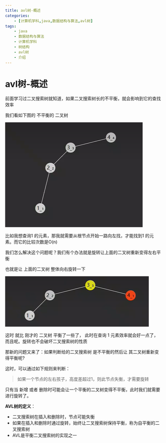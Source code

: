 ```yaml
---
title: avl树-概述
categories: 
    - [计算机学科,java,数据结构与算法,avl树]
tags:
    - java
    - 数据结构与算法
    - 计算机学科
    - 树结构
    - avl树
    - 介绍
---
```


# avl树-概述

前面学习过二叉搜索树就知道，如果二叉搜索树长的不平衡，就会影响到它的查找效率

我们看如下图的  不平衡的 二叉树

![image-20240204173801900](https://raw.githubusercontent.com/PigPigLetsGo/imeages/master/image-20240204173801900.png)

比如我想查询1 的元素，那我就需要从根节点开始一路向左找，才能找到1 的元素。而它的比较次数是O(n)

我们怎么解决这个问题呢？我们有个办法就是旋转让上面的二叉树重新变得左右平衡

也就是让 上面的二叉树 整体向右旋转一下

![image-20240204174205969](https://raw.githubusercontent.com/PigPigLetsGo/imeages/master/image-20240204174205969.png)

这时 就比 刚才的 二叉树 平衡了一些了， 此时在查询 1 元素效率就会好一点了，而且呢。旋转也不会破坏二叉搜索树的性质

那新的问题又来了：如果判断给的二叉搜索树 是不平衡的然后让 其二叉树重新变得平衡呢?

这时，可以通过如下规则来判断：

>  如果一个节点的左右孩子，高度差超过1，则此节点失衡，才需要旋转

只有当 新增 或者 删除时可能会让一个平衡的二叉树变得不平衡，此时我们就需要进行旋转了。

**AVL树的定义**：

 * 二叉搜索树在插入和删除时，节点可能失衡
 * 如果在插入和删除时通过旋转，始终让二叉搜索树保持平衡，称为自平衡的二叉搜索树
 * AVL是平衡二叉搜索树的实现之一
